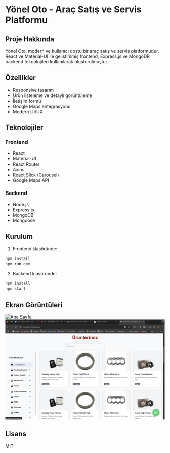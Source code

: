 # Yönel Oto - Araç Satış ve Servis Platformu

## Proje Hakkında
Yönel Oto, modern ve kullanıcı dostu bir araç satış ve servis platformudur. React ve Material-UI ile geliştirilmiş frontend, Express.js ve MongoDB backend teknolojileri kullanılarak oluşturulmuştur.

## Özellikler
- Responsive tasarım
- Ürün listeleme ve detaylı görüntüleme
- İletişim formu
- Google Maps entegrasyonu
- Modern UI/UX

## Teknolojiler
### Frontend
- React
- Material-UI
- React Router
- Axios
- React Slick (Carousel)
- Google Maps API

### Backend
- Node.js
- Express.js
- MongoDB
- Mongoose

## Kurulum
1. Frontend klasöründe:
```bash
npm install
npm run dev
```

2. Backend klasöründe:
```bash
npm install
npm start
```

## Ekran Görüntüleri
![Ana Sayfa](frontend/screenshots/homepage.png)
![Ürünler Sayfası](frontend/screenshots/products.png)

## Lisans
MIT
